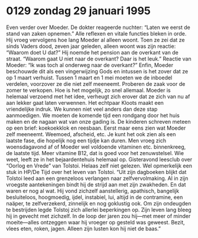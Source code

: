# 0129 zondag 29 januari 1995
Even verder over Moeder. De dokter reageerde nuchter: “Laten we eerst de stand van zaken opnemen.” Alle reflexen en vitale functies bleken in orde. Hij vroeg vervolgens hoe lang Moeder al alleen woont. Toen ze zei dat ze sinds Vaders dood, zeven jaar geleden, alleen woont was zijn reactie: “Waarom doet U dat?” Hij noemde het pension aan de overkant van de straat. “Waarom gaat U niet naar de overkant? Daar is het leuk.” Reactie van Moeder: “Ik was toch al onderweg naar de overkant?” Enfin, Moeder beschouwde dit als een vingerwijzing Gods en intussen is het zover dat ze op 1 maart verhuist. Tussen 1 maart en 1 mei moeten we de inboedel verdelen, voorzover ze die niet zelf meeneemt. Proberen de zaak voor de zomer te verkopen. Hoe is het mogelijk, zo snel allemaal. Moeder is helemaal verzoend met het idee, verheugt zich erover dat ze zich van nu af aan lekker gaat laten verwennen. Het echtpaar Kloots maakt een vriendelijke indruk. We kunnen niet veel anders dan deze stap aanmoedigen. 
We moeten de komende tijd een rondgang door het huis maken en de nagaan wat van onze gading is. De kinderen schreven meteen op een brief: koekoekklok en reesbaan. Eerst maar eens zien wat Moeder zelf meeneemt. Weemoed, afscheid, etc. Je kunt het ook zien als een laatste fase, die hopelijk nog een tijdje kan duren. Men vroeg zich woensdagavond af of Moeder wel voldoende vitaminen etc. binnenkreeg, de laatste tijd. Meer vitamine B12, dat is goed voor het zenuwstelsel. Wie weet, leeft ze in het bejaardentehuis helemaal op. 
Gisteravond leesclub over “Oorlog en Vrede” van Tolstoi. Helaas zelf niet gelezen. Wel opmerkelijk een stuk in HP/De Tijd over het leven van Tolstoi. “Uit zijn dagboeken blijkt dat Tolstoi leed aan een grenzeloos verlangen naar zelfvervolmaking. Al in zijn vroegste aantekeningen bindt hij de strijd aan met zijn zwakheden. En dat waren er nog al wat. Hij vond zichzelf aanstellerig, apathisch, bangelijk besluiteloos, hoogmoedig, ijdel, instabiel, lui, altijd in de contramine, een naäper, te zelfverzekerd, zinnelijk en nog goklustig ook. Om zijn ondeugden te bestrijden legde Tolstoj zich allerlei beperkingen op. Zijn leven lang bleeg hij in gevecht met zichzelf. In de loop der jaren zou hij—met meer of minder moeite—alles ontzeggen waar hij vroeger op gesteld was geweest. Bezit, vlees eten, roken, jagen. Alleen zijn lusten kon hij niet de baas.”